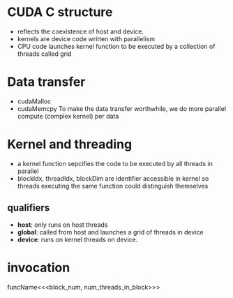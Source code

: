 # CUDA C structure
- reflects the coexistence of host and device.
- kernels are device code written with parallelism
- CPU code launches kernel function to be executed by a collection of threads called grid
# Data transfer
- cudaMalloc
- cudaMemcpy
To make the data transfer worthwhile, we do more parallel compute (complex kernel) per data
# Kernel and threading
- a kernel function sepcifies the code to be executed by all threads in parallel
- blockIdx, threadIdx, blockDim are identifier accessible in kernel so threads executing the same function could distinguish themselves
## qualifiers
- __host__: only runs on host threads
- __global__: called from host and launches a grid of threads in device
- __device__: runs on kernel threads on device.
# invocation
funcName<<<block_num, num_threads_in_block>>>
